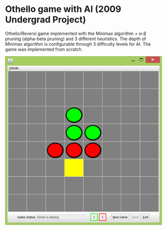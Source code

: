 # Othello game with AI (2009 Undergrad Project) 

Othello/Reversi game implemented with the Minimax algorithm + α-β pruning (alpha-beta pruning) and 3 different heuristics. The depth of Minimax algorithm is configurable through 3 difficulty levels for AI. The game was implemented from scratch.

![Alt text](/screenshot.png?raw=true "Othello with Artifical Intelligence - Java")
